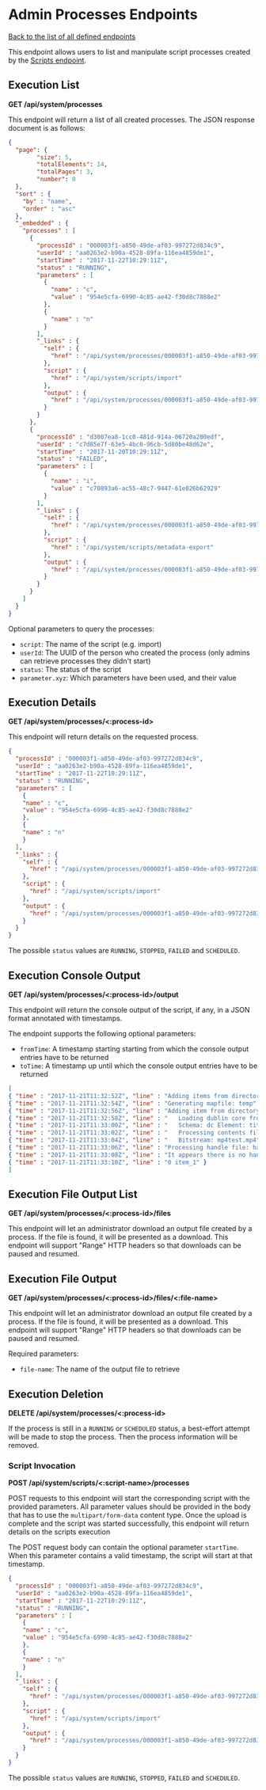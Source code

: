 # Admin Processes Endpoints
[Back to the list of all defined endpoints](endpoints.md)

This endpoint allows users to list and manipulate script processes created by the [Scripts endpoint](scripts-endpoint.md).

## Execution List
**GET /api/system/processes**

This endpoint will return a list of all created processes. The JSON response document is as follows:

```json
{
  "page": {
      	"size": 5,
      	"totalElements": 14,
      	"totalPages": 3,
      	"number": 0
  },
  "sort" : {
    "by" : "name",
    "order" : "asc"
  },
  "_embedded" : {
    "processes" : [
      {
        "processId" : "000003f1-a850-49de-af03-997272d834c9",
        "userId" : "aa0263e2-b90a-4528-89fa-116ea4859de1",
        "startTime" : "2017-11-22T10:29:11Z",
        "status" : "RUNNING",
        "parameters" : [
          {
            "name" : "c",
            "value" : "954e5cfa-6990-4c85-ae42-f30d8c7888e2"
          },
          {
            "name" : "n"
          }
        ],
        "_links" : {
          "self" : {
            "href" : "/api/system/processes/000003f1-a850-49de-af03-997272d834c9"
          },
          "script" : {
            "href" : "/api/system/scripts/import"
          },
          "output" : {
            "href" : "/api/system/processes/000003f1-a850-49de-af03-997272d834c9/output"
          }
        }
      },
      {
        "processId" : "d3007ea8-1cc0-481d-914a-06720a200edf",
        "userId" : "c7d85e7f-63e5-4bc0-96cb-5d80be48d62e",
        "startTime" : "2017-11-20T10:29:11Z",
        "status" : "FAILED",
        "parameters" : [
          {
            "name" : "i",
            "value" : "c70893a6-ac55-48c7-9447-61e026b62929"
          }
        ],
        "_links" : {
          "self" : {
            "href" : "/api/system/processes/000003f1-a850-49de-af03-997272d834c9"
          },
          "script" : {
            "href" : "/api/system/scripts/metadata-export"
          },
          "output" : {
            "href" : "/api/system/processes/000003f1-a850-49de-af03-997272d834c9/output"
          }
        }
      }
    ]
  }
}
```

Optional parameters to query the processes:
* `script`: The name of the script (e.g. import)
* `userId`: The UUID of the person who created the process (only admins can retrieve processes they didn't start)
* `status`: The status of the script
* `parameter.xyz`: Which parameters have been used, and their value

## Execution Details
**GET /api/system/processes/<:process-id>**

This endpoint will return details on the requested process.

```json
{
  "processId" : "000003f1-a850-49de-af03-997272d834c9",
  "userId" : "aa0263e2-b90a-4528-89fa-116ea4859de1",
  "startTime" : "2017-11-22T10:29:11Z",
  "status" : "RUNNING",
  "parameters" : [
    {
    "name" : "c",
    "value" : "954e5cfa-6990-4c85-ae42-f30d8c7888e2"
    },
    {
    "name" : "n"
    }
  ],
  "_links" : {
    "self" : {
      "href" : "/api/system/processes/000003f1-a850-49de-af03-997272d834c9"
    },
    "script" : {
      "href" : "/api/system/scripts/import"
    },
    "output" : {
      "href" : "/api/system/processes/000003f1-a850-49de-af03-997272d834c9/output"
    }
  }
}
```

The possible `status` values are `RUNNING`, `STOPPED`, `FAILED` and `SCHEDULED`.

## Execution Console Output
**GET /api/system/processes/<:process-id>/output**

This endpoint will return the console output of the script, if any, in a JSON format annotated with timestamps.

The endpoint supports the following optional parameters:
* `fromTime`: A timestamp starting starting from which the console output entries have to be returned
* `toTime`: A timestamp up until which the console output entries have to be returned

```json
[
{ "time" : "2017-11-21T11:32:52Z", "line" : "Adding items from directory: /Users/tom/Development/dspaces/dspace7/imports/saf.zip" },
{ "time" : "2017-11-21T11:32:54Z", "line" : "Generating mapfile: temp" },
{ "time" : "2017-11-21T11:32:56Z", "line" : "Adding item from directory item_1" },
{ "time" : "2017-11-21T11:32:58Z", "line" : "	Loading dublin core from /Users/tom/Development/dspaces/dspace7/imports/saf.zip/item_1/dublin_core.xml" },
{ "time" : "2017-11-21T11:33:00Z", "line" : "	Schema: dc Element: title Qualifier:  Value: Bunny Video" },
{ "time" : "2017-11-21T11:33:02Z", "line" : "	Processing contents file: /Users/tom/Development/dspaces/dspace7/imports/saf.zip/item_1/contents" },
{ "time" : "2017-11-21T11:33:04Z", "line" : "	Bitstream: mp4test.mp4" },
{ "time" : "2017-11-21T11:33:06Z", "line" : "Processing handle file: handle" },
{ "time" : "2017-11-21T11:33:08Z", "line" : "It appears there is no handle file -- generating one" },
{ "time" : "2017-11-21T11:33:10Z", "line" : "0 item_1" }
]
```

## Execution File Output List
**GET /api/system/processes/<:process-id>/files**

This endpoint will let an administrator download an output file created by a process. If the file is found, it will be presented as a download. This endpoint will support "Range" HTTP headers so that downloads can be paused and resumed.

## Execution File Output
**GET /api/system/processes/<:process-id>/files/<:file-name>**

This endpoint will let an administrator download an output file created by a process. If the file is found, it will be presented as a download. This endpoint will support "Range" HTTP headers so that downloads can be paused and resumed.

Required parameters:
* `file-name`: The name of the output file to retrieve

## Execution Deletion
**DELETE /api/system/processes/<:process-id>**

If the process is still in a `RUNNING` or `SCHEDULED` status, a best-effort attempt will be made to stop the process. Then the process information will be removed.

### Script Invocation
**POST /api/system/scripts/<:script-name>/processes**

POST requests to this endpoint will start the corresponding script with the provided parameters. All parameter values should be provided in the body that has to use the `multipart/form-data` content type. Once the upload is complete and the script was started successfully, this endpoint will return details on the scripts execution

The POST request body can contain the optional parameter `startTime`. When this parameter contains a valid timestamp, the script will start at that timestamp.

```json
{
  "processId" : "000003f1-a850-49de-af03-997272d834c9",
  "userId" : "aa0263e2-b90a-4528-89fa-116ea4859de1",
  "startTime" : "2017-11-22T10:29:11Z",
  "status" : "RUNNING",
  "parameters" : [
    {
    "name" : "c",
    "value" : "954e5cfa-6990-4c85-ae42-f30d8c7888e2"
    },
    {
    "name" : "n"
    }
  ],
  "_links" : {
    "self" : {
      "href" : "/api/system/processes/000003f1-a850-49de-af03-997272d834c9"
    },
    "script" : {
      "href" : "/api/system/scripts/import"
    },
    "output" : {
      "href" : "/api/system/processes/000003f1-a850-49de-af03-997272d834c9/output"
    }
  }
}
```

The possible `status` values are `RUNNING`, `STOPPED`, `FAILED` and `SCHEDULED`.

